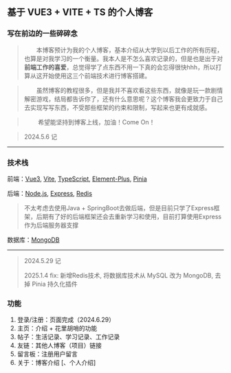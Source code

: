 ## 基于 VUE3 + VITE + TS 的个人博客

### 写在前边的一些碎碎念

> &emsp;&emsp;本博客预计为我的个人博客，基本介绍从大学到以后工作的所有历程，也算是对我学习的一个衡量。我本人是不怎么喜欢记录的，但是也是出于对**前端工作的喜爱**，总觉得学了点东西不用一下真的会忘得很快hhh，所以打算从这开始使用这三个前端技术进行博客搭建。

> &emsp;&emsp;虽然博客的教程很多，但是我并不喜欢看这些东西，就像是玩一款剧情解密游戏，结局都告诉你了，还有什么意思呢？这个博客我会更致力于自己去实现写写东西，不受那些框架的约束和限制，写起来也更有成就感。

> &emsp;&emsp; 希望能坚持到博客上线，加油！Come On！

> 2024.5.6 记

---

### 技术栈
前端：[Vue3](https://cn.vuejs.org/ "VUE3中文官网"), [Vite](https://vitejs.cn/ "VITE中文官网"), [TypeScript](https://www.tslang.cn/ "TS中文官网"), [Element-Plus](https://element-plus.org/zh-CN/ "Element-Plus中文官网"), [Pinia](https://pinia.web3doc.top/ "Pinia中文文档")

后端：[Node.js](https://nodejs.org/en "node英文官网"), [Express](https://www.expressjs.com.cn/ "Express中文网"), [Redis](https://redis.io/ "Redis英文官网")

> 不太考虑去使用Java + SpringBoot去做后端，但是目前只学了Express框架，后期有了好的后端框架还会去重新学习和使用，目前打算使用Express作为后端服务器支撑

数据库：[MongoDB](https://www.mongodb.com/zh-cn/docs/ "MongoDB文档")

---
> 2024.5.29 记
> 
> 2025.1.4 fix: 新增Redis技术, 将数据库技术从 MySQL 改为 MongoDB, 去掉 Pinia 持久化插件

### 功能

1. 登录/注册：页面完成（2024.6.29）
2. 主页：介绍 + 花里胡哨的功能
3. 帖子：生活记录、学习记录、工作记录
4. 友链：其他人博客（项目）链接
5. 留言板：注册用户留言
6. 关于：博客介绍 [、个人介绍]
